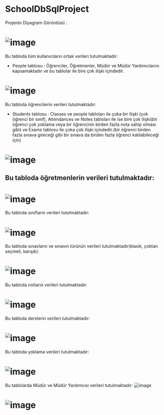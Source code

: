 # SchoolDbSqlProject

Projenin Diyagram Görüntüsü :

# ![image](https://github.com/oguzhanmuratoglu/SchoolDbSqlProject/assets/116174285/26046c79-a629-410b-93b9-1766fede07d2)


Bu tabloda tüm kullanıcıların ortak verileri tutulmaktadır:
-  People tablosu : Öğrenciler, Öğretmenler, Müdür ve Müdür Yardımcılarını kapsamaktadır ve bu tablolar ile bire çok ilişki içindedir.
# ![image](https://github.com/oguzhanmuratoglu/SchoolDbSqlProject/assets/116174285/cbb262bf-0fd5-4617-96f3-b53f21b2cbf8)


Bu tabloda öğrencilerin verileri tutulmaktadır:
- Students tablosu : Classes ve people tabloları ile çoka bir ilişki (çok öğrenci bir sınıf), Attendances ve Notes tabloları ile ise bire çok ilişki(bir öğrenci çok yoklama veya bir öğrencinin birden fazla nota sahip olması gibi) ve Exams tablosu ile çoka çok ilişki içindedir.(bir öğrenci birden fazla sınava gireceği gibi bir sınava da birden fazla öğrenci katılabileceği için)
# ![image](https://github.com/oguzhanmuratoglu/SchoolDbSqlProject/assets/116174285/a54b391f-d052-4325-9c4b-2e7814c9bef6)


Bu tabloda öğretmenlerin verileri tutulmaktadır:
- 
# ![image](https://github.com/oguzhanmuratoglu/SchoolDbSqlProject/assets/116174285/2ec88801-07e3-4c39-a304-5d2098a0f077)


Bu tabloda sınıfların verileri tutulmaktadır:
# ![image](https://github.com/oguzhanmuratoglu/SchoolDbSqlProject/assets/116174285/a0a39251-034b-4d41-8ea6-dafe19462ea1)


Bu tabloda sınavların ve sınavın türünün verileri tutulmaktadır(klasik, çoktan seçmeli, karışık):
# ![image](https://github.com/oguzhanmuratoglu/SchoolDbSqlProject/assets/116174285/3807bba1-71aa-43c4-8df2-536ae51e4187)


Bu tabloda notların verileri tutulmaktadır:
# ![image](https://github.com/oguzhanmuratoglu/SchoolDbSqlProject/assets/116174285/e9479832-116e-4dde-a63b-c8427c0fe634)


Bu tabloda derslerin verileri tutulmaktadır:
# ![image](https://github.com/oguzhanmuratoglu/SchoolDbSqlProject/assets/116174285/5b4c4baa-9e3f-49ee-adfc-168e855bf2a6)


Bu tabloda yoklama verileri tutulmaktadır:
# ![image](https://github.com/oguzhanmuratoglu/SchoolDbSqlProject/assets/116174285/78128c93-0b30-4e74-8cdb-e8a16915596b)


Bu tablolarda Müdür ve Müdür Yardımcısı verileri tutulmaktadır:
![image](https://github.com/oguzhanmuratoglu/SchoolDbSqlProject/assets/116174285/2c799aa0-91ad-4843-b058-0dc1a07e77ae)
# ![image](https://github.com/oguzhanmuratoglu/SchoolDbSqlProject/assets/116174285/4ccfd6ae-0d02-4a61-bc18-cc5bc6a31107)
